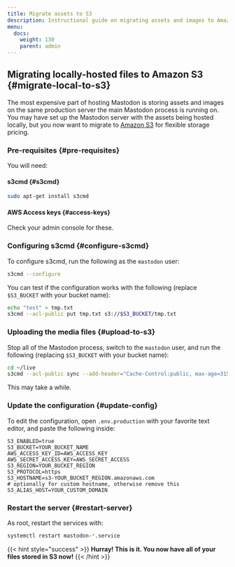 ```yaml
---
title: Migrate assets to S3
description: Instructional guide on migrating assets and images to Amazon S3 during production.
menu:
  docs:
    weight: 130
    parent: admin
---
```


## Migrating locally-hosted files to Amazon S3 {#migrate-local-to-s3}

The most expensive part of hosting Mastodon is storing assets and images on the same production server the main Mastodon process is running on. You may have set up the Mastodon server with the assets being hosted locally, but you now want to migrate to [Amazon S3](https://aws.amazon.com/) for flexible storage pricing.

### Pre-requisites {#pre-requisites}

You will need:

#### s3cmd {#s3cmd}

```bash
sudo apt-get install s3cmd
```

#### AWS Access keys {#access-keys}

Check your admin console for these.

### Configuring s3cmd {#configure-s3cmd}

To configure s3cmd, run the following as the `mastodon` user:

```bash
s3cmd --configure
```

You can test if the configuration works with the following (replace `$S3_BUCKET` with your bucket name):

```bash
echo "test" > tmp.txt
s3cmd --acl-public put tmp.txt s3://$S3_BUCKET/tmp.txt
```

### Uploading the media files {#upload-to-s3}

Stop all of the Mastodon process, switch to the `mastodon` user, and run the following (replacing `$S3_BUCKET` with your bucket name):

```bash
cd ~/live
s3cmd --acl-public sync --add-header="Cache-Control:public, max-age=315576000, immutable" public/system/ s3://$S3_BUCKET
```

This may take a while.

### Update the configuration {#update-config}

To edit the configuration, open `.env.production` with your favorite text editor, and paste the following inside:

```env
S3_ENABLED=true
S3_BUCKET=YOUR_BUCKET_NAME
AWS_ACCESS_KEY_ID=AWS_ACCESS_KEY
AWS_SECRET_ACCESS_KEY=AWS_SECRET_ACCESS
S3_REGION=YOUR_BUCKET_REGION
S3_PROTOCOL=https
S3_HOSTNAME=s3-YOUR_BUCKET_REGION.amazonaws.com
# optionally for custom hostname, otherwise remove this
S3_ALIAS_HOST=YOUR_CUSTOM_DOMAIN
```

### Restart the server {#restart-server}

As root, restart the services with:

```bash
systemctl restart mastodon-*.service
```

{{< hint style="success" >}}
**Hurray! This is it. You now have all of your files stored in S3 now!**
{{< /hint >}}
